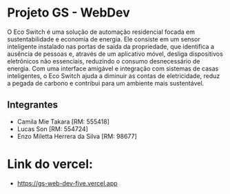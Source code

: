
# Projeto GS - WebDev

O Eco Switch é uma solução de automação residencial focada em sustentabilidade e economia de energia. Ele consiste em um sensor inteligente instalado nas portas de saída da propriedade, que identifica a ausência de pessoas e, através de um aplicativo móvel, desliga dispositivos eletrônicos não essenciais, reduzindo o consumo desnecessário de energia. Com uma interface amigável e integração com sistemas de casas inteligentes, o Eco Switch ajuda a diminuir as contas de eletricidade, reduz a pegada de carbono e contribui para um ambiente mais sustentável.


## Integrantes

- Camila Mie Takara [RM: 555418]
- Lucas Son [RM: 554724]
- Enzo Miletta Herrera da Silva [RM: 98677]


# Link do vercel:
- https://gs-web-dev-five.vercel.app
